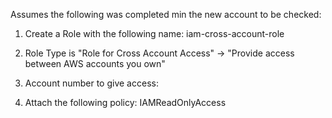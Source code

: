 Assumes the following was completed min the new account to be checked:

1. Create a Role with the following name: iam-cross-account-role

2. Role Type is "Role for Cross Account Access" -> "Provide access between AWS accounts you own"

3. Account number to give access: <Your account this will run on>

4. Attach the following policy: IAMReadOnlyAccess

